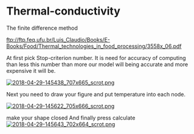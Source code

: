 # Thermal-conductivity
  The finite difference method
  
  ftp://ftp.feq.ufu.br/Luis_Claudio/Books/E-Books/Food/Thermal_technologies_in_food_processing/3558x_06.pdf

At first pick  Stop-criterion number.
It is need for accuracy of computing than less this number than more our model will being accurate and more expensive it will be.

[![2018-04-29-145438_707x665_scrot.png](https://s18.postimg.cc/8lpmfcrvt/2018-04-29-145438_707x665_scrot.png)](https://postimg.cc/image/t5ugdu7mt/)

Next you need to draw your figure and put temperature into each node.

[![2018-04-29-145622_705x666_scrot.png](https://s18.postimg.cc/hthuw3we1/2018-04-29-145622_705x666_scrot.png)](https://postimg.cc/image/u84mwfnw5/)

make your shape closed
And finally press calculate
[![2018-04-29-145643_702x664_scrot.png](https://s18.postimg.cc/w17jkn6h5/2018-04-29-145643_702x664_scrot.png)](https://postimg.cc/image/g2ytuic91/)
